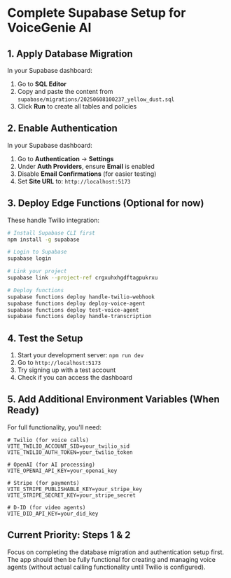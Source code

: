 # Complete Supabase Setup for VoiceGenie AI

## 1. Apply Database Migration

In your Supabase dashboard:
1. Go to **SQL Editor**
2. Copy and paste the content from `supabase/migrations/20250608100237_yellow_dust.sql`
3. Click **Run** to create all tables and policies

## 2. Enable Authentication

In your Supabase dashboard:
1. Go to **Authentication** → **Settings**
2. Under **Auth Providers**, ensure **Email** is enabled
3. Disable **Email Confirmations** (for easier testing)
4. Set **Site URL** to: `http://localhost:5173`

## 3. Deploy Edge Functions (Optional for now)

These handle Twilio integration:
```bash
# Install Supabase CLI first
npm install -g supabase

# Login to Supabase
supabase login

# Link your project
supabase link --project-ref crgxuhxhgdftagpukrxu

# Deploy functions
supabase functions deploy handle-twilio-webhook
supabase functions deploy deploy-voice-agent
supabase functions deploy test-voice-agent
supabase functions deploy handle-transcription
```

## 4. Test the Setup

1. Start your development server: `npm run dev`
2. Go to `http://localhost:5173`
3. Try signing up with a test account
4. Check if you can access the dashboard

## 5. Add Additional Environment Variables (When Ready)

For full functionality, you'll need:
```env
# Twilio (for voice calls)
VITE_TWILIO_ACCOUNT_SID=your_twilio_sid
VITE_TWILIO_AUTH_TOKEN=your_twilio_token

# OpenAI (for AI processing)
VITE_OPENAI_API_KEY=your_openai_key

# Stripe (for payments)
VITE_STRIPE_PUBLISHABLE_KEY=your_stripe_key
VITE_STRIPE_SECRET_KEY=your_stripe_secret

# D-ID (for video agents)
VITE_DID_API_KEY=your_did_key
```

## Current Priority: Steps 1 & 2

Focus on completing the database migration and authentication setup first. The app should then be fully functional for creating and managing voice agents (without actual calling functionality until Twilio is configured).